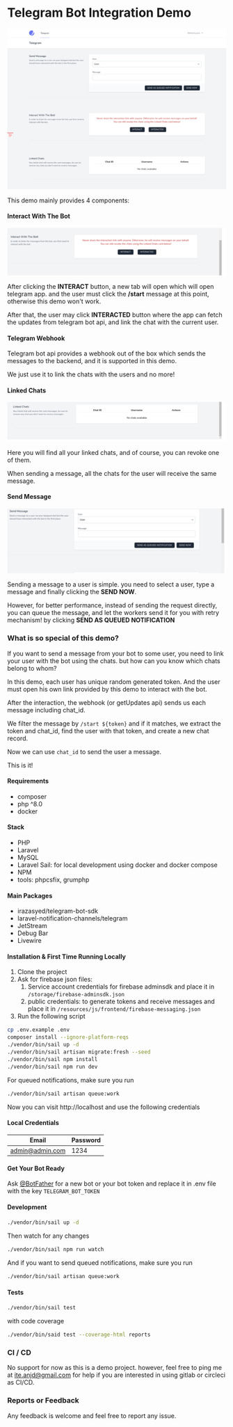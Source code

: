 # Telegram Bot Integration Demo

![Demo Image](demo-images/demo.png)

This demo mainly provides 4 components:

#### Interact With The Bot

![Interact With The Bot](demo-images/interact-with-the-bot.png)

After clicking the **INTERACT** button, a new tab will open which will open telegram app.
and the user must click the **/start** message at this point,
otherwise this demo won't work.

After that, the user may click **INTERACTED** button where the app can fetch the updates from telegram bot api, and link
the chat with the current user.

#### Telegram Webhook

Telegram bot api provides a webhook out of the box which sends the messages to the backend, and it is supported in this
demo.

We just use it to link the chats with the users and no more!

#### Linked Chats

![Linked Chats](demo-images/linked-chats.png)

Here you will find all your linked chats, and of course, you can revoke one of them.

When sending a message, all the chats for the user will receive the same message.

#### Send Message

![Send Message](demo-images/send-message.png)

Sending a message to a user is simple. you need to select a user, type a message and finally clicking the **SEND NOW**.

However, for better performance, instead of sending the request directly, you can queue the message, and let the workers
send it for you with retry mechanism! by clicking **SEND AS QUEUED NOTIFICATION**

### What is so special of this demo?

If you want to send a message from your bot to some user, you need to link your user with the bot using the chats. but
how can you know which chats belong to whom?

In this demo, each user has unique random generated token. And the user must open his own link provided by this demo to
interact with the bot.

After the interaction, the webhook (or getUpdates api) sends us each message including chat_id.

We filter the message by `/start ${token}` and if it matches, we extract the token and chat_id, find the user with that token, and create a new chat record.

Now we can use `chat_id` to send the user a message.

This is it!

#### Requirements

- composer
- php ^8.0
- docker

#### Stack

- PHP
- Laravel
- MySQL
- Laravel Sail: for local development using docker and docker compose
- NPM
- tools: phpcsfix, grumphp

#### Main Packages

- irazasyed/telegram-bot-sdk
- laravel-notification-channels/telegram
- JetStream
- Debug Bar
- Livewire

#### Installation & First Time Running Locally

1. Clone the project
2. Ask for firebase json files:
    1. Service account credentials for firebase adminsdk and place it in `/storage/firebase-adminsdk.json`
    2. public credentials: to generate tokens and receive messages and place it
       in `/resources/js/frontend/firebase-messaging.json`
3. Run the following script

```bash
cp .env.example .env
composer install --ignore-platform-reqs
./vendor/bin/sail up -d
./vendor/bin/sail artisan migrate:fresh --seed
./vendor/bin/sail npm install
./vendor/bin/sail npm run dev
```

For queued notifications, make sure you run

```bash
./vendor/bin/sail artisan queue:work
```

Now you can visit http://localhost and use the following credentials

#### Local Credentials

|  Email           | Password  |
|  --------------- | --------- |
|  admin@admin.com | 1234  |

#### Get Your Bot Ready

Ask [@BotFather](https://t.me/botfather) for a new bot or your bot token and replace it in .env file with the
key `TELEGRAM_BOT_TOKEN`

#### Development

```bash
./vendor/bin/sail up -d
```

Then watch for any changes

```bash
./vendor/bin/sail npm run watch
```

And if you want to send queued notifications, make sure you run

```bash
./vendor/bin/sail artisan queue:work
```

#### Tests

```bash
./vendor/bin/sail test
```

with code coverage

```bash
./vendor/bin/said test --coverage-html reports
```

### CI / CD

No support for now as this is a demo project. however, feel free to ping me
at [ite.anjd@gmail.com](mailto:ite.anjd@gmail.com) for help if you are interested in using gitlab or circleci as CI/CD.

### Reports or Feedback

Any feedback is welcome and feel free to report any issue.
